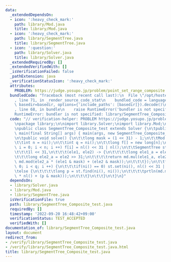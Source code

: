 ```yaml
---
data:
  _extendedDependsOn:
  - icon: ':heavy_check_mark:'
    path: library/Mod.java
    title: library/Mod.java
  - icon: ':heavy_check_mark:'
    path: library/SegmentTree.java
    title: library/SegmentTree.java
  - icon: ':question:'
    path: library/Solver.java
    title: library/Solver.java
  _extendedRequiredBy: []
  _extendedVerifiedWith: []
  _isVerificationFailed: false
  _pathExtension: java
  _verificationStatusIcon: ':heavy_check_mark:'
  attributes:
    PROBLEM: https://judge.yosupo.jp/problem/point_set_range_composite
  bundledCode: "Traceback (most recent call last):\n  File \"/opt/hostedtoolcache/Python/3.10.6/x64/lib/python3.10/site-packages/onlinejudge_verify/documentation/build.py\"\
    , line 71, in _render_source_code_stat\n    bundled_code = language.bundle(stat.path,\
    \ basedir=basedir, options={'include_paths': [basedir]}).decode()\n  File \"/opt/hostedtoolcache/Python/3.10.6/x64/lib/python3.10/site-packages/onlinejudge_verify/languages/user_defined.py\"\
    , line 68, in bundle\n    raise RuntimeError('bundler is not specified: {}'.format(str(path)))\n\
    RuntimeError: bundler is not specified: library/SegmentTree_Composite_test.java\n"
  code: "// verification-helper: PROBLEM https://judge.yosupo.jp/problem/point_set_range_composite\n\
    \npackage library;\n\nimport library.Solver;\nimport library.Mod;\nimport library.SegmentTree;\n\
    \npublic class SegmentTree_Composite_test extends Solver {\n\tpublic static void\
    \ main(final String[] args) { main(args, new SegmentTree_Composite_test()); }\n\
    \n\tpublic void solve() {\n\t\tlong mask = (1 << 31) - 1;\n\t\tMod md = Mod998.md;\n\
    \t\tint n = ni();\n\t\tint q = ni();\n\t\tlong f[] = new long[n];\n\t\tfor(int\
    \ i = 0; i < n; i ++) f[i] = nl() << 31 | nl();\n\t\tSegmentTree st = new SegmentTree(f,\n\
    \t\t\t1l << 31,\n\t\t\t(ele1, ele2) -> {\n\t\t\t\tlong ele1_a = ele1 >> 31;\n\t\
    \t\t\tlong ele2_a = ele2 >> 31;\n\t\t\t\treturn md.mul(ele1_a, ele2_a) << 31 |\
    \ md.mod(ele2_a * (ele1 & mask) + (ele2 & mask));\n\t\t\t});\n\t\tfor(int i =\
    \ 0; i < q; i ++) {\n\t\t\tif(ni() == 0) st.set(ni(), nl() << 31 | nl());\n\t\t\
    \telse {\n\t\t\t\tlong p = st.find(ni(), ni());\n\t\t\t\tprtln(md.mod((p >> 31)\
    \ * nl() + (p & mask)));\n\t\t\t}\n\t\t}\n\t}\n}"
  dependsOn:
  - library/Solver.java
  - library/Mod.java
  - library/SegmentTree.java
  isVerificationFile: true
  path: library/SegmentTree_Composite_test.java
  requiredBy: []
  timestamp: '2022-09-20 16:48:42+09:00'
  verificationStatus: TEST_ACCEPTED
  verifiedWith: []
documentation_of: library/SegmentTree_Composite_test.java
layout: document
redirect_from:
- /verify/library/SegmentTree_Composite_test.java
- /verify/library/SegmentTree_Composite_test.java.html
title: library/SegmentTree_Composite_test.java
---
```


